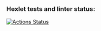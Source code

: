 ### Hexlet tests and linter status:
[![Actions Status](https://github.com/AlLi92/frontend-project-44/actions/workflows/hexlet-check.yml/badge.svg)](https://github.com/AlLi92/frontend-project-44/actions)